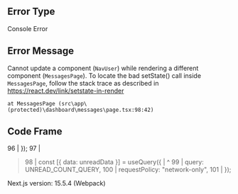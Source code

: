 ## Error Type
Console Error

## Error Message
Cannot update a component (`NavUser`) while rendering a different component (`MessagesPage`). To locate the bad setState() call inside `MessagesPage`, follow the stack trace as described in https://react.dev/link/setstate-in-render


    at MessagesPage (src\app\(protected)\dashboard\messages\page.tsx:98:42)

## Code Frame
   96 |   });
   97 |
>  98 |   const [{ data: unreadData }] = useQuery({
      |                                          ^
   99 |     query: UNREAD_COUNT_QUERY,
  100 |     requestPolicy: "network-only",
  101 |   });

Next.js version: 15.5.4 (Webpack)
